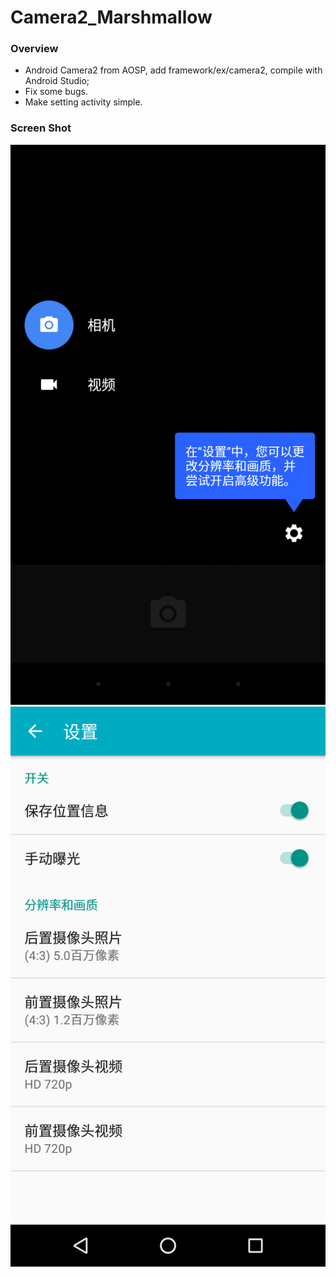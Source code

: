 # Camera2_Marshmallow

### Overview
- Android Camera2 from AOSP, add framework/ex/camera2, compile with Android Studio;
- Fix some bugs.
- Make setting activity simple. 

### Screen Shot
![](screenshot/1.png)
![](screenshot/2.png)